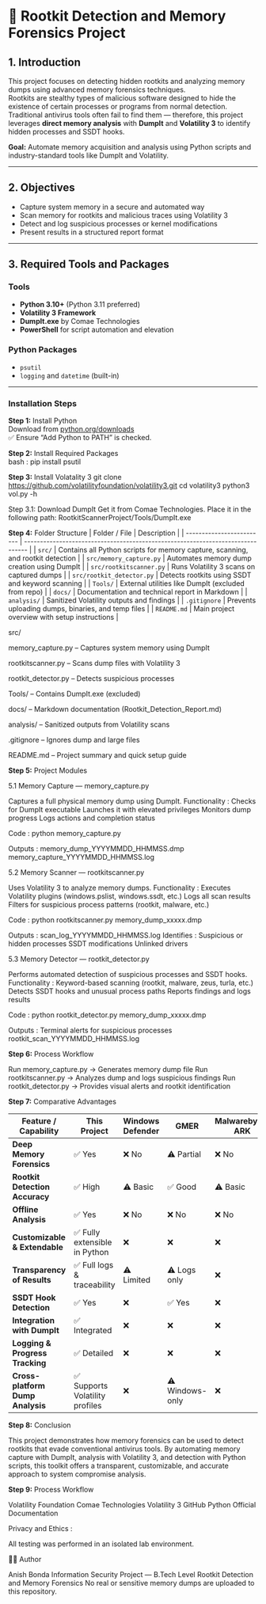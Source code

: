 # 🧠 Rootkit Detection and Memory Forensics Project

## 1. Introduction
This project focuses on detecting hidden rootkits and analyzing memory dumps using advanced memory forensics techniques.  
Rootkits are stealthy types of malicious software designed to hide the existence of certain processes or programs from normal detection.  
Traditional antivirus tools often fail to find them — therefore, this project leverages **direct memory analysis** with **DumpIt** and **Volatility 3** to identify hidden processes and SSDT hooks.

**Goal:** Automate memory acquisition and analysis using Python scripts and industry-standard tools like DumpIt and Volatility.

---

## 2. Objectives
- Capture system memory in a secure and automated way  
- Scan memory for rootkits and malicious traces using Volatility 3  
- Detect and log suspicious processes or kernel modifications  
- Present results in a structured report format  

---

## 3. Required Tools and Packages

### Tools
- **Python 3.10+** (Python 3.11 preferred)  
- **Volatility 3 Framework**  
- **DumpIt.exe** by Comae Technologies  
- **PowerShell** for script automation and elevation

### Python Packages
- `psutil`
- `logging` and `datetime` (built-in)

---

### Installation Steps

**Step 1:** Install Python  
Download from [python.org/downloads](https://www.python.org/downloads/)  
✅ Ensure “Add Python to PATH” is checked.



**Step 2:** Install Required Packages  
bash :
pip install psutil


**Step 3:** Install Volatality 3
git clone https://github.com/volatilityfoundation/volatility3.git
cd volatility3
python3 vol.py -h


Step 3.1: Download DumpIt
Get it from Comae Technologies.
Place it in the following path:
RootkitScannerProject/Tools/DumpIt.exe


**Step 4:** Folder Structure
| Folder / File             | Description                                                                     |
| ------------------------- | ------------------------------------------------------------------------------- |
| `src/`                    | Contains all Python scripts for memory capture, scanning, and rootkit detection |
| `src/memory_capture.py`   | Automates memory dump creation using DumpIt                                     |
| `src/rootkitscanner.py`   | Runs Volatility 3 scans on captured dumps                                       |
| `src/rootkit_detector.py` | Detects rootkits using SSDT and keyword scanning                                |
| `Tools/`                  | External utilities like DumpIt (excluded from repo)                             |
| `docs/`                   | Documentation and technical report in Markdown                                  |
| `analysis/`               | Sanitized Volatility outputs and findings                                       |
| `.gitignore`              | Prevents uploading dumps, binaries, and temp files                              |
| `README.md`               | Main project overview with setup instructions                                   |

src/

memory_capture.py – Captures system memory using DumpIt

rootkitscanner.py – Scans dump files with Volatility 3

rootkit_detector.py – Detects suspicious processes

Tools/ – Contains DumpIt.exe (excluded)

docs/ – Markdown documentation (Rootkit_Detection_Report.md)

analysis/ – Sanitized outputs from Volatility scans

.gitignore – Ignores dump and large files

README.md – Project summary and quick setup guide

**Step 5:** Project Modules

5.1 Memory Capture — memory_capture.py

Captures a full physical memory dump using DumpIt.
Functionality : 
Checks for DumpIt executable
Launches it with elevated privileges
Monitors dump progress
Logs actions and completion status

Code :
python memory_capture.py

Outputs : 
memory_dump_YYYYMMDD_HHMMSS.dmp
memory_capture_YYYYMMDD_HHMMSS.log

5.2 Memory Scanner — rootkitscanner.py

Uses Volatility 3 to analyze memory dumps.
Functionality :
Executes Volatility plugins (windows.pslist, windows.ssdt, etc.)
Logs all scan results
Filters for suspicious process patterns (rootkit, malware, etc.)

Code :
python rootkitscanner.py memory_dump_xxxxx.dmp

Outputs :
scan_log_YYYYMMDD_HHMMSS.log
Identifies :
Suspicious or hidden processes
SSDT modifications
Unlinked drivers

5.3 Memory Detector — rootkit_detector.py

Performs automated detection of suspicious processes and SSDT hooks.
Functionality :
Keyword-based scanning (rootkit, malware, zeus, turla, etc.)
Detects SSDT hooks and unusual process paths
Reports findings and logs results


Code :
python rootkit_detector.py memory_dump_xxxxx.dmp

Outputs :
Terminal alerts for suspicious processes
rootkit_scan_YYYYMMDD_HHMMSS.log

**Step 6:** Process Workflow

Run memory_capture.py
→ Generates memory dump file
Run rootkitscanner.py
→ Analyzes dump and logs suspicious findings
Run rootkit_detector.py
→ Provides visual alerts and rootkit identification

**Step 7:** Comparative Advantages


| Feature / Capability             | This Project                   | Windows Defender | GMER            | Malwarebytes ARK | Sophos      |
| -------------------------------- | ------------------------------ | ---------------- | --------------- | ---------------- | ----------- |
| **Deep Memory Forensics**        | ✅ Yes                          | ❌ No             | ⚠️ Partial      | ❌ No             | ❌ No        |
| **Rootkit Detection Accuracy**   | ✅ High                         | ⚠️ Basic         | ✅ Good          | ⚠️ Basic         | ⚠️ Moderate |
| **Offline Analysis**             | ✅ Yes                          | ❌ No             | ❌ No            | ❌ No             | ❌ No        |
| **Customizable & Extendable**    | ✅ Fully extensible in Python   | ❌                | ❌               | ❌                | ❌           |
| **Transparency of Results**      | ✅ Full logs & traceability     | ⚠️ Limited       | ⚠️ Logs only    | ❌                | ⚠️ Limited  |
| **SSDT Hook Detection**          | ✅ Yes                          | ❌                | ✅ Yes           | ❌                | ⚠️ Limited  |
| **Integration with DumpIt**      | ✅ Integrated                   | ❌                | ❌               | ❌                | ❌           |
| **Logging & Progress Tracking**  | ✅ Detailed                     | ❌                | ❌               | ❌                | ❌           |
| **Cross-platform Dump Analysis** | ✅ Supports Volatility profiles | ❌                | ⚠️ Windows-only | ❌                | ❌           |



**Step 8:** Conclusion

This project demonstrates how memory forensics can be used to detect rootkits that evade conventional antivirus tools.
By automating memory capture with DumpIt, analysis with Volatility 3, and detection with Python scripts, this toolkit offers a transparent, customizable, and accurate approach to system compromise analysis.


**Step 9:** Process Workflow

Volatility Foundation
Comae Technologies
Volatility 3 GitHub
Python Official Documentation


Privacy and Ethics :

All testing was performed in an isolated lab environment.

👨‍💻 Author

Anish Bonda
Information Security Project — B.Tech Level
Rootkit Detection and Memory Forensics
No real or sensitive memory dumps are uploaded to this repository.

